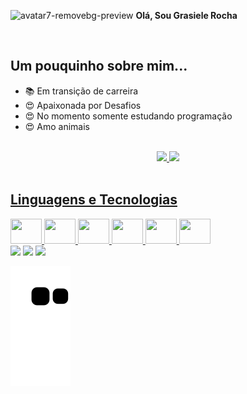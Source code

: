 
![avatar7-removebg-preview](https://user-images.githubusercontent.com/104076058/201751788-8f279564-6f7c-4777-9e1a-7fbbf471b6b9.png) **Olá, Sou Grasiele Rocha**

<br>

## Um pouquinho sobre mim...

- 📚 Em transição de carreira 
- 😍 Apaixonada por Desafios
- 😍 No momento somente estudando programação
- 😍 Amo animais

<br>

<div align="center">
<a href="https://github.com/GrasieleRocha">
<img height="180em" src="https://github-readme-stats.vercel.app/api?username=GrasieleRocha&show_icons=true&theme=dracula&include_all_commits=true&count_private=true"/> 
<img height="180em" src="https://github-readme-stats.vercel.app/api/top-langs/?username=GrasieleRocha&layout=compact&langs_count=7&theme=dracula"/>
</div>

<div style="display: inline_block"><br>

## Linguagens e Tecnologias


 <img src="https://cdn.jsdelivr.net/gh/devicons/devicon/icons/css3/css3-original.svg"  height="40" width="50"/>
 <img src="https://cdn.jsdelivr.net/gh/devicons/devicon/icons/javascript/javascript-original.svg" height="40" width="50"/>
 <img src="https://cdn.jsdelivr.net/gh/devicons/devicon/icons/react/react-original.svg" height="40" width="50" />
 <img src="https://cdn.jsdelivr.net/gh/devicons/devicon/icons/github/github-original.svg" height="40" width="50"/>
 <img src="https://cdn.jsdelivr.net/gh/devicons/devicon/icons/visualstudio/visualstudio-plain.svg" height="40" width="50"/>
 <img src="https://cdn.jsdelivr.net/gh/devicons/devicon/icons/wordpress/wordpress-plain.svg" height="40" width="50"/>

</div>
 
 
<div> 
<a href="https://www.linkedin.com/in/grasiele-miranda-rocha-pereira-8443431b9" target="_blank"><img src="https://img.shields.io/badge/-LinkedIn-%230077B5?style=for-the-badge&logo=linkedin&logoColor=white" target="_blank"></a> 
<a href="https://instagram.com/grasielerochaweb" target="_blank"><img src="https://img.shields.io/badge/-Instagram-%23E4405F?style=for-the-badge&logo=instagram&logoColor=white" target="_blank"></a>
<a href = "mailto:grasielerochaweb@gmail.com"><img src="https://img.shields.io/badge/-Gmail-%23333?style=for-the-badge&logo=gmail&logoColor=white" target="_blank"></a>
  
 
  ![Snake animation](https://github.com/rafaballerini/rafaballerini/blob/output/github-contribution-grid-snake.svg)
 
</div>
